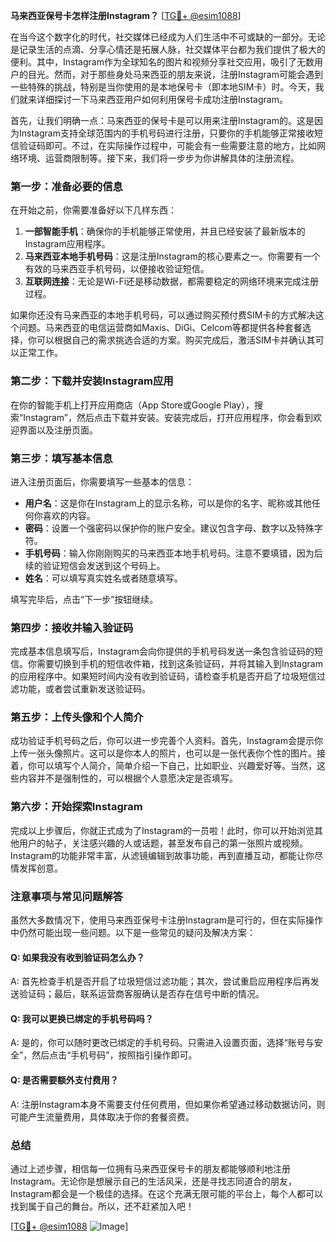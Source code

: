 **马来西亚保号卡怎样注册Instagram？** [[TG💪+ @esim1088](https://t.me/s/esim1088)]

在当今这个数字化的时代，社交媒体已经成为人们生活中不可或缺的一部分。无论是记录生活的点滴、分享心情还是拓展人脉，社交媒体平台都为我们提供了极大的便利。其中，Instagram作为全球知名的图片和视频分享社交应用，吸引了无数用户的目光。然而，对于那些身处马来西亚的朋友来说，注册Instagram可能会遇到一些特殊的挑战，特别是当你使用的是本地保号卡（即本地SIM卡）时。今天，我们就来详细探讨一下马来西亚用户如何利用保号卡成功注册Instagram。

首先，让我们明确一点：马来西亚的保号卡是可以用来注册Instagram的。这是因为Instagram支持全球范围内的手机号码进行注册，只要你的手机能够正常接收短信验证码即可。不过，在实际操作过程中，可能会有一些需要注意的地方，比如网络环境、运营商限制等。接下来，我们将一步步为你讲解具体的注册流程。

### 第一步：准备必要的信息

在开始之前，你需要准备好以下几样东西：

1. **一部智能手机**：确保你的手机能够正常使用，并且已经安装了最新版本的Instagram应用程序。
2. **马来西亚本地手机号码**：这是注册Instagram的核心要素之一。你需要有一个有效的马来西亚手机号码，以便接收验证短信。
3. **互联网连接**：无论是Wi-Fi还是移动数据，都需要稳定的网络环境来完成注册过程。

如果你还没有马来西亚的本地手机号码，可以通过购买预付费SIM卡的方式解决这个问题。马来西亚的电信运营商如Maxis、DiGi、Celcom等都提供各种套餐选择，你可以根据自己的需求挑选合适的方案。购买完成后，激活SIM卡并确认其可以正常工作。

### 第二步：下载并安装Instagram应用

在你的智能手机上打开应用商店（App Store或Google Play），搜索“Instagram”，然后点击下载并安装。安装完成后，打开应用程序，你会看到欢迎界面以及注册页面。

### 第三步：填写基本信息

进入注册页面后，你需要填写一些基本的信息：

- **用户名**：这是你在Instagram上的显示名称，可以是你的名字、昵称或其他任何你喜欢的内容。
- **密码**：设置一个强密码以保护你的账户安全。建议包含字母、数字以及特殊字符。
- **手机号码**：输入你刚刚购买的马来西亚本地手机号码。注意不要填错，因为后续的验证短信会发送到这个号码上。
- **姓名**：可以填写真实姓名或者随意填写。

填写完毕后，点击“下一步”按钮继续。

### 第四步：接收并输入验证码

完成基本信息填写后，Instagram会向你提供的手机号码发送一条包含验证码的短信。你需要切换到手机的短信收件箱，找到这条验证码，并将其输入到Instagram的应用程序中。如果短时间内没有收到验证码，请检查手机是否开启了垃圾短信过滤功能，或者尝试重新发送验证码。

### 第五步：上传头像和个人简介

成功验证手机号码之后，你可以进一步完善个人资料。首先，Instagram会提示你上传一张头像照片。这可以是你本人的照片，也可以是一张代表你个性的图片。接着，你可以填写个人简介，简单介绍一下自己，比如职业、兴趣爱好等。当然，这些内容并不是强制性的，可以根据个人意愿决定是否填写。

### 第六步：开始探索Instagram

完成以上步骤后，你就正式成为了Instagram的一员啦！此时，你可以开始浏览其他用户的帖子，关注感兴趣的人或话题，甚至发布自己的第一张照片或视频。Instagram的功能非常丰富，从滤镜编辑到故事功能，再到直播互动，都能让你尽情发挥创意。

### 注意事项与常见问题解答

虽然大多数情况下，使用马来西亚保号卡注册Instagram是可行的，但在实际操作中仍然可能出现一些问题。以下是一些常见的疑问及解决方案：

#### Q: 如果我没有收到验证码怎么办？
A: 首先检查手机是否开启了垃圾短信过滤功能；其次，尝试重启应用程序后再发送验证码；最后，联系运营商客服确认是否存在信号中断的情况。

#### Q: 我可以更换已绑定的手机号码吗？
A: 是的，你可以随时更改已绑定的手机号码。只需进入设置页面，选择“账号与安全”，然后点击“手机号码”，按照指引操作即可。

#### Q: 是否需要额外支付费用？
A: 注册Instagram本身不需要支付任何费用，但如果你希望通过移动数据访问，则可能产生流量费用，具体取决于你的套餐资费。

### 总结

通过上述步骤，相信每一位拥有马来西亚保号卡的朋友都能够顺利地注册Instagram。无论你是想展示自己的生活风采，还是寻找志同道合的朋友，Instagram都会是一个极佳的选择。在这个充满无限可能的平台上，每个人都可以找到属于自己的舞台。所以，还不赶紧加入吧！

[[TG💪+ @esim1088](https://t.me/s/esim1088) ![Image](https://i.postimg.cc/4NQfJmqS/Snipaste-2025-05-13-00-14-12.png)]